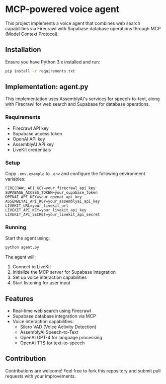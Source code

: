 # MCP-powered voice agent

This project implements a voice agent that combines web search capabilities via Firecrawl with Supabase database operations through MCP (Model Context Protocol).

## Installation

Ensure you have Python 3.x installed and run:

```bash
pip install -r requirements.txt
```

## Implementation: agent.py

This implementation uses AssemblyAI's services for speech-to-text, along with Firecrawl for web search and Supabase for database operations.

### Requirements

- Firecrawl API key
- Supabase access token
- OpenAI API key
- AssemblyAI API key
- LiveKit credentials

### Setup

Copy `.env.example` to `.env` and configure the following environment variables:

```
FIRECRAWL_API_KEY=your_firecrawl_api_key
SUPABASE_ACCESS_TOKEN=your_supabase_token
OPENAI_API_KEY=your_openai_api_key
ASSEMBLYAI_API_KEY=your_assemblyai_api_key
LIVEKIT_URL=your_livekit_url
LIVEKIT_API_KEY=your_livekit_api_key
LIVEKIT_API_SECRET=your_livekit_api_secret
```

### Running

Start the agent using:

```bash
python agent.py
```

The agent will:
1. Connect to LiveKit
2. Initialize the MCP server for Supabase integration
3. Set up voice interaction capabilities
4. Start listening for user input

## Features

- Real-time web search using Firecrawl
- Supabase database integration via MCP
- Voice interaction capabilities:
  - Silero VAD (Voice Activity Detection)
  - AssemblyAI Speech-to-Text
  - OpenAI GPT-4 for language processing
  - OpenAI TTS for text-to-speech


## Contribution

Contributions are welcome! Feel free to fork this repository and submit pull requests with your improvements.

